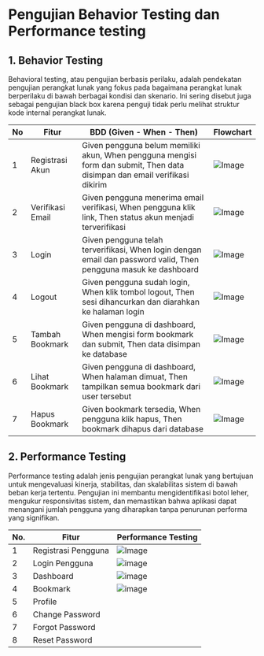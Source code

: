 # Pengujian Behavior Testing dan Performance testing 

## 1. Behavior Testing 
Behavioral testing, atau pengujian berbasis perilaku, adalah pendekatan pengujian perangkat lunak yang fokus pada bagaimana perangkat lunak berperilaku di bawah berbagai kondisi dan skenario. Ini sering disebut juga sebagai pengujian black box karena penguji tidak perlu melihat struktur kode internal perangkat lunak. 

| No | Fitur               | BDD (Given - When - Then)                                                                 |Flowchart |
|----|---------------------|--------------------------------------------------------------------------------------------|---|
| 1  | Registrasi Akun     | Given pengguna belum memiliki akun, When pengguna mengisi form dan submit, Then data disimpan dan email verifikasi dikirim |![Image](https://github.com/user-attachments/assets/d1b0cd90-6b75-4dfe-bc20-693e1239b6d9)|
| 2  | Verifikasi Email    | Given pengguna menerima email verifikasi, When pengguna klik link, Then status akun menjadi terverifikasi |![Image](https://github.com/user-attachments/assets/52174c4c-abcb-41fd-befe-4b9af77a289d)|
| 3  | Login               | Given pengguna telah terverifikasi, When login dengan email dan password valid, Then pengguna masuk ke dashboard |![Image](https://github.com/user-attachments/assets/8eaf3bdd-6e01-4b29-8fb8-665213c0e3a0)|
| 4  | Logout              | Given pengguna sudah login, When klik tombol logout, Then sesi dihancurkan dan diarahkan ke halaman login |![Image](https://github.com/user-attachments/assets/e01b60fe-7be5-4b29-a9ce-cfb309be5fa0)|
| 5  | Tambah Bookmark     | Given pengguna di dashboard, When mengisi form bookmark dan submit, Then data disimpan ke database |![Image](https://github.com/user-attachments/assets/9d15bd23-1eab-4a35-bb83-e860ca5dcc0c)|
| 6  | Lihat Bookmark      | Given pengguna di dashboard, When halaman dimuat, Then tampilkan semua bookmark dari user tersebut |![Image](https://github.com/user-attachments/assets/5622bb79-8e64-4703-8b71-936901f6797c)|
| 7  | Hapus Bookmark      | Given bookmark tersedia, When pengguna klik hapus, Then bookmark dihapus dari database |![Image](https://github.com/user-attachments/assets/0083b8c5-bdb4-416a-befe-ae04cf98a14d)|



## 2. Performance Testing
Performance testing adalah jenis pengujian perangkat lunak yang bertujuan untuk mengevaluasi kinerja, stabilitas, dan skalabilitas sistem di bawah beban kerja tertentu. Pengujian ini membantu mengidentifikasi botol leher, mengukur responsivitas sistem, dan memastikan bahwa aplikasi dapat menangani jumlah pengguna yang diharapkan tanpa penurunan performa yang signifikan. 

| No. | Fitur               | Performance Testing                                                                                   |
|-----|---------------------|--------------------------------------------------------------------------------------------------------|
| 1   | Registrasi Pengguna | ![Image](https://github.com/user-attachments/assets/d3e7cb0a-c82d-4e3b-be04-b233d925b1d8) |
| 2   | Login Pengguna      |![image](https://github.com/user-attachments/assets/35b340ed-113a-4467-88ec-e953bfce4927)|
| 3   | Dashboard           |![image](https://github.com/user-attachments/assets/8ea8df6d-21bf-4eac-bd53-2457a51f5017)|
| 4   | Bookmark        | ![image](https://github.com/user-attachments/assets/2707e117-2fa3-4837-98d6-abe5cd16e2e5)|
| 5   | Profile  |  |
| 6   | Change Password  |  |
| 7   | Forgot Password  |  |
| 8   | Reset Password  |  |






